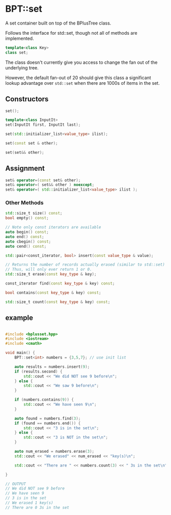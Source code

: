 # BPT::set

A set container built on top of the BPlusTree class.

Follows the interface for std::set, though not all of methods are implemented.

```cpp
template<class Key>
class set;
```

The class doesn't currently give you access to change the fan out of the underlying
tree.

However, the default fan-out of 20 should give this class a significant lookup advantage
over `std::set` when there are 1000s of items in the set.

## Constructors

```cpp
set();

template<class InputIt>
set(InputIt first, InputIt last);

set(std::initializer_list<value_type> ilist);

set(const set & other);

set(set&& other);
```

## Assignment

```cpp
set& operator=(const set& other);
set& operator=( set&& other ) noexcept;
set& operator=( std::initializer_list<value_type> ilist );
```

### Other Methods

```cpp
std::size_t size() const;
bool empty() const;

// Note only const iterators are available
auto begin() const;
auto end() const;
auto cbegin() const;
auto cend() const;

std::pair<const_iterator, bool> insert(const value_type & value);

// Returns the number of records actually erased (similar to std::set)
// Thus, will only ever return 1 or 0.
std::size_t erase(const key_type & key);

const_iterator find(const key_type & key) const;

bool contains(const key_type & key) const;

std::size_t count(const key_type & key) const;
```

## example

```cpp

#include <bplusset.hpp>
#include <iostream>
#include <cmath>

void main() {
    BPT::set<int> numbers = {3,5,7}; // use init list

    auto results = numbers.insert(9);
    if (results.second) {
        std::cout << "We did NOT see 9 before\n";
    } else {
        std::cout << "We saw 9 before\n";
    }

    if (numbers.contains(9)) {
        std::cout << "We have seen 9\n";
    }

    auto found = numbers.find(3);
    if (found == numbers.end()) {
        std::cout << "3 is in the set\n";
    } else {
        std::cout << "3 is NOT in the set\n";
    }

    auto num_erased = numbers.erase(3);
    std::cout << "We erased" << num_erased << "key(s)\n";

    std::cout << "There are " << numbers.count(3) << " 3s in the set\n";

}

// OUTPUT
// We did NOT see 9 before
// We have seen 9
// 3 is in the set
// We erased 1 key(s)
// There are 0 3s in the set
```